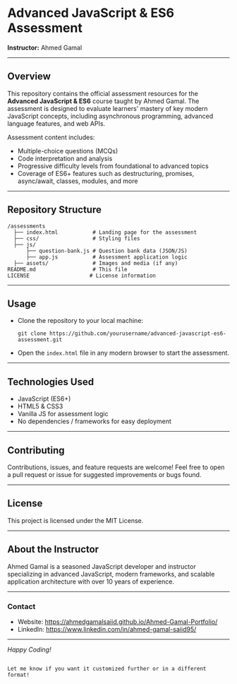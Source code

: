 # Advanced JavaScript & ES6 Assessment

**Instructor:** Ahmed Gamal

---

## Overview

This repository contains the official assessment resources for the **Advanced JavaScript & ES6** course taught by Ahmed Gamal. The assessment is designed to evaluate learners' mastery of key modern JavaScript concepts, including asynchronous programming, advanced language features, and web APIs.

Assessment content includes:

- Multiple-choice questions (MCQs)
- Code interpretation and analysis
- Progressive difficulty levels from foundational to advanced topics
- Coverage of ES6+ features such as destructuring, promises, async/await, classes, modules, and more

---

## Repository Structure

```
/assessments
  ├── index.html           # Landing page for the assessment
  ├── css/                 # Styling files
  ├── js/
      ├── question-bank.js # Question bank data (JSON/JS)
      ├── app.js           # Assessment application logic
  ├── assets/              # Images and media (if any)
README.md                  # This file
LICENSE                   # License information
```

---

## Usage

- Clone the repository to your local machine:

  ```
  git clone https://github.com/yourusername/advanced-javascript-es6-assessment.git
  ```

- Open the `index.html` file in any modern browser to start the assessment.

---

## Technologies Used

- JavaScript (ES6+)
- HTML5 & CSS3
- Vanilla JS for assessment logic
- No dependencies / frameworks for easy deployment

---

## Contributing

Contributions, issues, and feature requests are welcome! Feel free to open a pull request or issue for suggested improvements or bugs found.

---

## License

This project is licensed under the MIT License.

---

## About the Instructor

Ahmed Gamal is a seasoned JavaScript developer and instructor specializing in advanced JavaScript, modern frameworks, and scalable application architecture with over 10 years of experience.

---

### Contact

- Website: https://ahmedgamalsaiid.github.io/Ahmed-Gamal-Portfolio/
- LinkedIn: https://www.linkedin.com/in/ahmed-gamal-saiid95/

---

*Happy Coding!*
```

Let me know if you want it customized further or in a different format!
